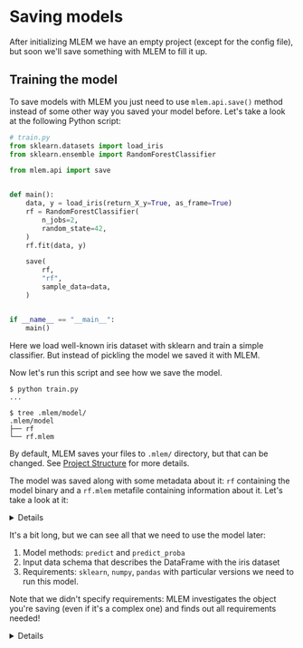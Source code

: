 # Saving models

After initializing MLEM we have an empty project (except for the config file),
but soon we'll save something with MLEM to fill it up.

## Training the model

To save models with MLEM you just need to use `mlem.api.save()` method instead
of some other way you saved your model before. Let's take a look at the
following Python script:

```py
# train.py
from sklearn.datasets import load_iris
from sklearn.ensemble import RandomForestClassifier

from mlem.api import save


def main():
    data, y = load_iris(return_X_y=True, as_frame=True)
    rf = RandomForestClassifier(
        n_jobs=2,
        random_state=42,
    )
    rf.fit(data, y)

    save(
        rf,
        "rf",
        sample_data=data,
    )


if __name__ == "__main__":
    main()

```

Here we load well-known iris dataset with sklearn and train a simple classifier.
But instead of pickling the model we saved it with MLEM.

Now let's run this script and see how we save the model.

```cli
$ python train.py
...

$ tree .mlem/model/
.mlem/model
├── rf
└── rf.mlem
```

<admon type="tip">

By default, MLEM saves your files to `.mlem/` directory, but that can be
changed. See [Project Structure](/doc/user-guide/project-structure) for more
details.

</admon>

The model was saved along with some metadata about it: `rf` containing the model
binary and a `rf.mlem` metafile containing information about it. Let's take a
look at it:

<details>

### `$ cat .mlem/model/rf.mlem`

```yaml
artifacts:
  data:
    hash: 59440b4398b8d45d8ad64d8d407cfdf9
    size: 993
    uri: logreg
model_type:
  methods:
    predict:
      args:
        - name: data
          type_:
            columns:
              - ''
              - sepal length (cm)
              - sepal width (cm)
              - petal length (cm)
              - petal width (cm)
            dtypes:
              - int64
              - float64
              - float64
              - float64
              - float64
            index_cols:
              - ''
            type: dataframe
      name: predict
      returns:
        dtype: int64
        shape:
          - null
        type: ndarray
    predict_proba:
      args:
        - name: data
          type_:
            columns:
              - ''
              - sepal length (cm)
              - sepal width (cm)
              - petal length (cm)
              - petal width (cm)
            dtypes:
              - int64
              - float64
              - float64
              - float64
              - float64
            index_cols:
              - ''
            type: dataframe
      name: predict_proba
      returns:
        dtype: float64
        shape:
          - null
          - 3
        type: ndarray
    sklearn_predict:
      args:
        - name: X
          type_:
            columns:
              - ''
              - sepal length (cm)
              - sepal width (cm)
              - petal length (cm)
              - petal width (cm)
            dtypes:
              - int64
              - float64
              - float64
              - float64
              - float64
            index_cols:
              - ''
            type: dataframe
      name: predict
      returns:
        dtype: int64
        shape:
          - null
        type: ndarray
    sklearn_predict_proba:
      args:
        - name: X
          type_:
            columns:
              - ''
              - sepal length (cm)
              - sepal width (cm)
              - petal length (cm)
              - petal width (cm)
            dtypes:
              - int64
              - float64
              - float64
              - float64
              - float64
            index_cols:
              - ''
            type: dataframe
      name: predict_proba
      returns:
        dtype: float64
        shape:
          - null
          - 3
        type: ndarray
  type: sklearn
object_type: model
requirements:
  - module: sklearn
    version: 1.0.2
  - module: pandas
    version: 1.4.1
  - module: numpy
    version: 1.22.3
```

</details>

It's a bit long, but we can see all that we need to use the model later:

1. Model methods: `predict` and `predict_proba`
2. Input data schema that describes the DataFrame with the iris dataset
3. Requirements: `sklearn`, `numpy`, `pandas` with particular versions we need
   to run this model.

Note that we didn't specify requirements: MLEM investigates the object you're
saving (even if it's a complex one) and finds out all requirements needed!

<details>

### ⛳ Train

Tag:
[2-train](https://github.com/iterative/example-mlem-get-started/tree/2-train)

```cli
$ git add .mlem/model
$ git commit -m "Train the model"
$ git diff 2-train
```

</details>
